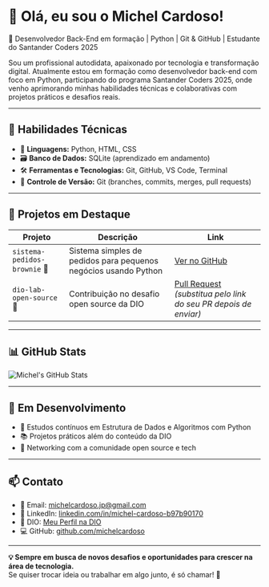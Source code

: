 # 👋 Olá, eu sou o Michel Cardoso!

🎯 Desenvolvedor Back-End em formação | Python | Git & GitHub | Estudante do Santander Coders 2025

Sou um profissional autodidata, apaixonado por tecnologia e transformação digital. Atualmente estou em formação como desenvolvedor back-end com foco em Python, participando do programa Santander Coders 2025, onde venho aprimorando minhas habilidades técnicas e colaborativas com projetos práticos e desafios reais.

---

## 🚀 Habilidades Técnicas

- 🔧 **Linguagens:** Python, HTML, CSS
- 🗃️ **Banco de Dados:** SQLite (aprendizado em andamento)
- 🛠️ **Ferramentas e Tecnologias:** Git, GitHub, VS Code, Terminal
- 🔄 **Controle de Versão:** Git (branches, commits, merges, pull requests)

---

## 📌 Projetos em Destaque

| Projeto | Descrição | Link |
|--------|-----------|------|
| `sistema-pedidos-brownie` 🍫 | Sistema simples de pedidos para pequenos negócios usando Python | [Ver no GitHub](https://github.com/michelcardoso/sistema-pedidos-brownie) |
| `dio-lab-open-source` 🤝 | Contribuição no desafio open source da DIO | [Pull Request](https://github.com/falvojr/dio-lab-open-source/pulls) *(substitua pelo link do seu PR depois de enviar)* |

---

## 📊 GitHub Stats

![Michel's GitHub Stats](https://github-readme-stats.vercel.app/api?username=michelcardoso&show_icons=true&theme=tokyonight)

---

## 🏁 Em Desenvolvimento

- 🔁 Estudos contínuos em Estrutura de Dados e Algoritmos com Python
- 📚 Projetos práticos além do conteúdo da DIO
- 🤝 Networking com a comunidade open source e tech

---

## 📫 Contato

- 📧 Email: michelcardoso.jp@gmail.com
- 💼 LinkedIn: [linkedin.com/in/michel-cardoso-b97b90170](https://www.linkedin.com/in/michel-cardoso-b97b90170/)
- 🧠 DIO: [Meu Perfil na DIO](https://www.dio.me/users/michelcardoso_jp)
- 💻 GitHub: [github.com/michelcardoso](https://github.com/michelcardoso)

---

**💡 Sempre em busca de novos desafios e oportunidades para crescer na área de tecnologia.**  
Se quiser trocar ideia ou trabalhar em algo junto, é só chamar! 🚀
